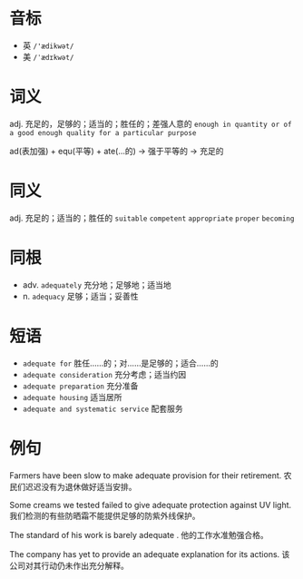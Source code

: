 # 音标

- 英 `/'ædikwət/`
- 美 `/ˈædɪkwət/`

# 词义

adj. 充足的，足够的；适当的；胜任的；差强人意的
`enough in quantity or of a good enough quality for a particular purpose`



ad(表加强) + equ(平等) + ate(…的) → 强于平等的 → 充足的

# 同义

adj. 充足的；适当的；胜任的
`suitable` `competent` `appropriate` `proper` `becoming`

# 同根

- adv. `adequately` 充分地；足够地；适当地
- n. `adequacy` 足够；适当；妥善性

# 短语

- `adequate for` 胜任……的；对……是足够的；适合……的
- `adequate consideration` 充分考虑；适当约因
- `adequate preparation` 充分准备
- `adequate housing` 适当居所
- `adequate and systematic service` 配套服务

# 例句

Farmers have been slow to make adequate provision for their retirement.
农民们迟迟没有为退休做好适当安排。

Some creams we tested failed to give adequate protection against UV light.
我们检测的有些防晒霜不能提供足够的防紫外线保护。

The standard of his work is barely adequate .
他的工作水准勉强合格。

The company has yet to provide an adequate explanation for its actions.
该公司对其行动仍未作出充分解释。


